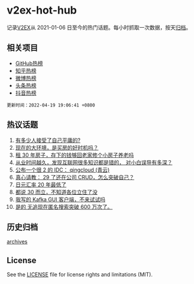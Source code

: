 # v2ex-hot-hub

 记录[V2EX](https://www.v2ex.com/)从 2021-01-06 日至今的热门话题。每小时抓取一次数据，按天[归档](archives)。
 
 ## 相关项目

- [GitHub热榜](https://github.com/snaildev/github-hot-hub)
- [知乎热榜](https://github.com/snaildev/zhihu-hot-hub)
- [微博热榜](https://github.com/snaildev/weibo-hot-hub)
- [头条热榜](https://github.com/snaildev/toutiao-hot-hub)
- [抖音热榜](https://github.com/snaildev/douyin-hot-hub)


 `更新时间：2022-04-19 19:06:41 +0800`

## 热议话题

1. [有多少人接受了自己平庸的?](https://www.v2ex.com/t/847840)
1. [现在的大环境，是买房的好时机吗？](https://www.v2ex.com/t/847830)
1. [租 30 年房子，存下的钱够回老家修个小房子养老吗](https://www.v2ex.com/t/847837)
1. [从业时间越久，发现互联网很多知识都是错的， 对小白误导有多深？](https://www.v2ex.com/t/847761)
1. [公布一个很 2 的 IDC： qingcloud (青云)](https://www.v2ex.com/t/847747)
1. [真心请教： 29 了还在公司 CRUD，怎么突破自己？](https://www.v2ex.com/t/847815)
1. [日元汇率 20 年最低了](https://www.v2ex.com/t/847826)
1. [都说 30 而立，不知道各位立住了没](https://www.v2ex.com/t/847916)
1. [我写的 Kafka GUI 客户端，不来试试吗](https://www.v2ex.com/t/847796)
1. [是的 无追现在匿名搜索突破 600 万次了。](https://www.v2ex.com/t/847842)

## 历史归档

[archives](archives)

## License

See the [LICENSE](LICENSE) file for license rights and limitations (MIT).
